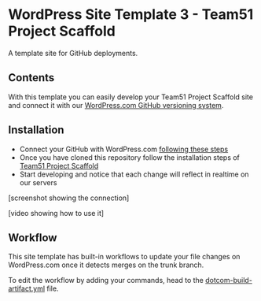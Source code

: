 # WordPress Site Template 3 - Team51 Project Scaffold

A template site for GitHub deployments.

## Contents

With this template you can easily develop your Team51 Project Scaffold site and connect it with our [WordPress.com GitHub versioning system](https://wordpress.com/support/deploy-from-github-workflow).

## Installation

- Connect your GitHub with WordPress.com [following these steps](https://wordpress.com/support/deploy-from-github-workflow)
- Once you have cloned this repository follow the installation steps of [Team51 Project Scaffold](https://github.com/a8cteam51/team51-project-scaffold)
- Start developing and notice that each change will reflect in realtime on our servers

[screenshot showing the connection]

[video showing how to use it]

## Workflow

This site template has built-in workflows to update your file changes on WordPress.com once it detects merges on the trunk branch.

To edit the workflow by adding your commands, head to the [dotcom-build-artifact.yml](./.github/workflows/dotcom-build-artifact.yml) file.
